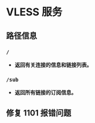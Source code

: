 # VLESS 服务

## 路径信息

### `/`

- **返回有关连接的信息和链接列表。**

### `/sub`

- **返回所有链接的订阅信息。** 

## 修复 1101 报错问题
